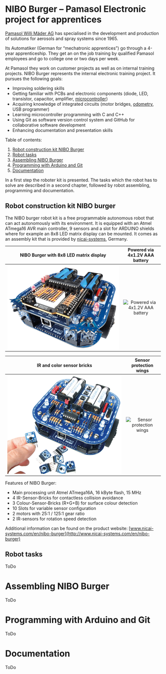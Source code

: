 # NIBO Burger – Pamasol Electronic project for apprentices

[Pamasol Willi Mäder AG](https://www.pamasol.com/) has specialised in the development and production of solutions for aerosols and spray systems since 1965. 

Its Automatiker (German for “mechatronic apprentices”) go through a 4-year apprenticeship. They get an on the job training by qualified Pamasol employees and go to college one or two days per week.

At Pamasol they work on customer projects as well as on internal training projects. NIBO Burger represents the internal electronic training project. It pursues the following goals:

* Improving soldering skills
* Getting familiar with PCBs and electronic components (diode, LED, transistor, capacitor, amplifier, [microcontroller](https://en.wikipedia.org/wiki/Arduino_Uno))
* Acquiring knowledge of integrated circuits (motor bridges, [odometry](https://en.wikipedia.org/wiki/Odometry), USB programmer)
* Learning microcontroller programming with C and C++
* Using Git as software version control system and GitHub for collaborative software development
* Enhancing documentation and presentation skills

Table of contents:
1. [Robot construction kit NIBO Burger](#robot-construction-kit-nibo-burger)
2. [Robot tasks](#robot-tasks)
3. [Assembling NIBO Burger](#assembling-nibo-burger)
4. [Programming with Arduino and Git](#programming-with-arduino-and-git)
5. [Documentation](#documentation)

In a first step the roboter kit is presented. The tasks which the robot has to solve are described in a second chapter, followed by robot assembling, programming and documentation.

## Robot construction kit NIBO burger
The NIBO burger robot kit is a free programmable autonomous robot that can act autonomously with its environment. It is equipped with an Atmel ATmega16 AVR main controller, 9 sensors and a slot for ARDUINO shields where for example an 8x8 LED matrix display can be mounted. It comes as an assembly kit that is provided by [nicai-systems](http://www.nicai-systems.com/), Germany. 

NIBO Burger with 8x8 LED matrix display | Powered via 4x1.2V AAA battery
:-------------------------:|:-------------------------:
![NIBO Burger with 8x8 LED matrix display](https://github.com/pamasol/Lehrlingsprojekt-Nibo-Burger/blob/master/documentation/src/nibo-burger_01.png "NIBO Burger with 8x8 LED matrix display")  |  ![Powered via 4x1.2V AAA battery](https://github.com/pamasol/Lehrlingsprojekt-Nibo-Burger/blob/master/documentation/src/nibo-burger_02.png "Powered via 4 x 1.2V AAA battery")

IR and color sensor bricks | Sensor protection wings
:-------------------------:|:-------------------------:
![IR and Color sensor bricks ](https://github.com/pamasol/Lehrlingsprojekt-Nibo-Burger/blob/master/documentation/src/nibo-burger_03.png "IR and Color sensor bricks ")  |  ![Sensor protection wings](https://github.com/pamasol/Lehrlingsprojekt-Nibo-Burger/blob/master/documentation/src/nibo-burger_04.png "Sensor protection wings")

Features of NIBO Burger:
* Main processing unit Atmel ATmega16A, 16 kByte flash, 15 MHz
* 4 IR-Sensor-Bricks for contactless collision avoidance
* 3 Colour-Sensor-Bricks (R+G+B) for surface colour detection
* 10 Slots for variable sensor configuration
* 2 motors with 25:1 / 125:1 gear ratio
* 2 IR-sensors for rotation speed detection

Additional information can be found on the product website: [www.nicai-systems.com/en/nibo-burger](http://www.nicai-systems.com/en/nibo-burger)


## Robot tasks

ToDo


# Assembling NIBO Burger

ToDo


# Programming with Arduino and Git

ToDo


# Documentation

ToDo
